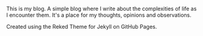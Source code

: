 This is my blog. A simple blog where I write about the complexities of life as I encounter them. It's a place for my thoughts, opinions and observations.

Created using the Reked Theme for Jekyll on GitHub Pages.
